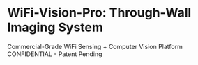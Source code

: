 # WiFi-Vision-Pro: Through-Wall Imaging System
Commercial-Grade WiFi Sensing + Computer Vision Platform
CONFIDENTIAL - Patent Pending
